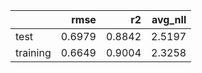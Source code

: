 |          |   rmse |     r2 |   avg_nll |
|:---------|-------:|-------:|----------:|
| test     | 0.6979 | 0.8842 |    2.5197 |
| training | 0.6649 | 0.9004 |    2.3258 |
